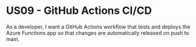 # US09 - GitHub Actions CI/CD

As a developer, I want a GitHub Actions workflow that tests and deploys the Azure Functions app so that changes are automatically released on push to main.
